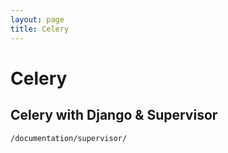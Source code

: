 ```yaml
---
layout: page
title: Celery
---
```

# Celery

## Celery with Django & Supervisor

```sh
/documentation/supervisor/
```